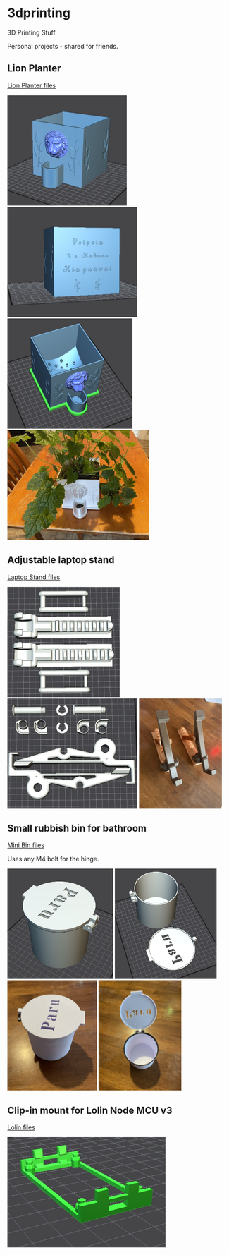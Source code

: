 # 3dprinting
3D Printing Stuff

Personal projects - shared for friends.

## Lion Planter

[Lion Planter files](ICESL%20models/20210814%20lion%20planter)

<img src="https://github.com/j842/3dprinting/blob/main/ICESL%20models/20210814%20lion%20planter/planter1.JPG" height="250">  <img src="https://github.com/j842/3dprinting/blob/main/ICESL%20models/20210814%20lion%20planter/planter3.jpg" height="250"> <img src="https://github.com/j842/3dprinting/blob/main/ICESL%20models/20210814%20lion%20planter/planter4.JPG" height="250"> <img src="https://github.com/j842/3dprinting/blob/main/ICESL%20models/20210814%20lion%20planter/planter5.jpg" height="250"> 


## Adjustable laptop stand

[Laptop Stand files](ICESL%20models/20210918%20Laptop%20Stand)

<img src="https://github.com/j842/3dprinting/blob/main/ICESL%20models/20210918%20Laptop%20Stand/stand1.jpg" height="250">   <img src="https://github.com/j842/3dprinting/blob/main/ICESL%20models/20210918%20Laptop%20Stand/stand2.jpg" height="250">   <img src="https://github.com/j842/3dprinting/blob/main/ICESL%20models/20210918%20Laptop%20Stand/stand3.jpg" height="250">


## Small rubbish bin for bathroom

[Mini Bin files](ICESL%20models/20210606%20Mini%20Bathroom%20Bin)

Uses any M4 bolt for the hinge.

 <img src="https://github.com/j842/3dprinting/blob/main/ICESL%20models/20210606%20Mini%20Bathroom%20Bin/model%20pic.jpg" height="250">   <img src="https://github.com/j842/3dprinting/blob/main/ICESL%20models/20210606%20Mini%20Bathroom%20Bin/model%20pic%20minibin_two.JPG" height="250">  <img src="https://github.com/j842/3dprinting/blob/main/ICESL%20models/20210606%20Mini%20Bathroom%20Bin/model3.jpg" height="250">  <img src="https://github.com/j842/3dprinting/blob/main/ICESL%20models/20210606%20Mini%20Bathroom%20Bin/model4.jpg" height="250">


## Clip-in mount for Lolin Node MCU v3

[Lolin files](ICESL%20models/20210713%20LolinNodeMCUv3)

 <img src="https://github.com/j842/3dprinting/blob/main/ICESL%20models/20210713%20LolinNodeMCUv3/holder.jpg" height="250">
 